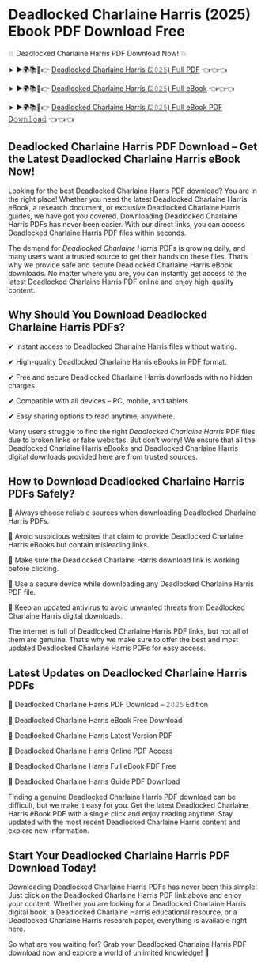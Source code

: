 # Deadlocked Charlaine Harris (2025) Ebook PDF Download Free

💥 Deadlocked Charlaine Harris PDF Download Now! 💥

➤ ►🌍📚📱👉 [Deadlocked Charlaine Harris (𝟸𝟶𝟸𝟻) F𝚞ll PDF](https://getpdf.xyz/deadlocked-charlaine-harris) 👈👈👈


➤ ►🌍📚📱👉 [Deadlocked Charlaine Harris (𝟸𝟶𝟸𝟻) F𝚞ll eBook](https://getpdf.xyz/deadlocked-charlaine-harris) 👈👈👈


➤ ►🌍📚📱👉 [Deadlocked Charlaine Harris (𝟸𝟶𝟸𝟻) F𝚞ll eBook PDF D𝚘𝚠𝚗𝚕𝚘a𝚍](https://getpdf.xyz/deadlocked-charlaine-harris) 👈👈👈


## Deadlocked Charlaine Harris PDF Download – Get the Latest Deadlocked Charlaine Harris eBook Now!

Looking for the best Deadlocked Charlaine Harris PDF download? You are in the right place! Whether you need the latest Deadlocked Charlaine Harris eBook, a research document, or exclusive Deadlocked Charlaine Harris guides, we have got you covered. Downloading Deadlocked Charlaine Harris PDFs has never been easier. With our direct links, you can access Deadlocked Charlaine Harris PDF files within seconds.

The demand for *Deadlocked Charlaine Harris* PDFs is growing daily, and many users want a trusted source to get their hands on these files. That’s why we provide safe and secure Deadlocked Charlaine Harris eBook downloads. No matter where you are, you can instantly get access to the latest Deadlocked Charlaine Harris PDF online and enjoy high-quality content.

## Why Should You Download Deadlocked Charlaine Harris PDFs?

✔ Instant access to Deadlocked Charlaine Harris files without waiting.

✔ High-quality Deadlocked Charlaine Harris eBooks in PDF format.

✔ Free and secure Deadlocked Charlaine Harris downloads with no hidden charges.

✔ Compatible with all devices – PC, mobile, and tablets.

✔ Easy sharing options to read anytime, anywhere.

Many users struggle to find the right *Deadlocked Charlaine Harris* PDF files due to broken links or fake websites. But don’t worry! We ensure that all the Deadlocked Charlaine Harris eBooks and Deadlocked Charlaine Harris digital downloads provided here are from trusted sources.

## How to Download Deadlocked Charlaine Harris PDFs Safely?

📌 Always choose reliable sources when downloading Deadlocked Charlaine Harris PDFs.

📌 Avoid suspicious websites that claim to provide Deadlocked Charlaine Harris eBooks but contain misleading links.

📌 Make sure the Deadlocked Charlaine Harris download link is working before clicking.

📌 Use a secure device while downloading any Deadlocked Charlaine Harris PDF file.

📌 Keep an updated antivirus to avoid unwanted threats from Deadlocked Charlaine Harris digital downloads.

The internet is full of Deadlocked Charlaine Harris PDF links, but not all of them are genuine. That’s why we make sure to offer the best and most updated Deadlocked Charlaine Harris PDFs for easy access.

## Latest Updates on Deadlocked Charlaine Harris PDFs

🔹 Deadlocked Charlaine Harris PDF Download – 𝟸𝟶𝟸𝟻 Edition

🔹 Deadlocked Charlaine Harris eBook Free Download

🔹 Deadlocked Charlaine Harris Latest Version PDF

🔹 Deadlocked Charlaine Harris Online PDF Access

🔹 Deadlocked Charlaine Harris Full eBook PDF Free

🔹 Deadlocked Charlaine Harris Guide PDF Download

Finding a genuine Deadlocked Charlaine Harris PDF download can be difficult, but we make it easy for you. Get the latest Deadlocked Charlaine Harris eBook PDF with a single click and enjoy reading anytime. Stay updated with the most recent Deadlocked Charlaine Harris content and explore new information.

## Start Your Deadlocked Charlaine Harris PDF Download Today!

Downloading Deadlocked Charlaine Harris PDFs has never been this simple! Just click on the Deadlocked Charlaine Harris PDF link above and enjoy your content. Whether you are looking for a Deadlocked Charlaine Harris digital book, a Deadlocked Charlaine Harris educational resource, or a Deadlocked Charlaine Harris research paper, everything is available right here.

So what are you waiting for? Grab your Deadlocked Charlaine Harris PDF download now and explore a world of unlimited knowledge! 🚀